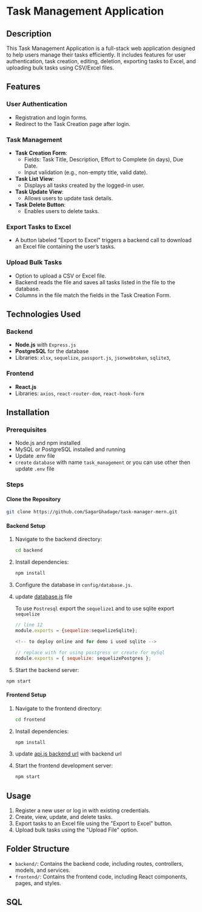 # Task Management Application

## Description

This Task Management Application is a full-stack web application designed to help users manage their tasks efficiently. It includes features for user authentication, task creation, editing, deletion, exporting tasks to Excel, and uploading bulk tasks using CSV/Excel files.

## Features

### User Authentication

- Registration and login forms.
- Redirect to the Task Creation page after login.

### Task Management

- **Task Creation Form**:
  - Fields: Task Title, Description, Effort to Complete (in days), Due Date.
  - Input validation (e.g., non-empty title, valid date).
- **Task List View**:
  - Displays all tasks created by the logged-in user.
- **Task Update View**:
  - Allows users to update task details.
- **Task Delete Button**:
  - Enables users to delete tasks.

### Export Tasks to Excel

- A button labeled "Export to Excel" triggers a backend call to download an Excel file containing the user’s tasks.

### Upload Bulk Tasks

- Option to upload a CSV or Excel file.
- Backend reads the file and saves all tasks listed in the file to the database.
- Columns in the file match the fields in the Task Creation Form.

## Technologies Used

### Backend

- **Node.js** with `Express.js`
- **PostgreSQL** for the database
- Libraries: `xlsx`, `sequelize`, `passport.js`, `jsonwebtoken`, `sqlite3`,

### Frontend

- **React.js**
- Libraries: `axios`, `react-router-dom`, `react-hook-form`

## Installation

### Prerequisites

- Node.js and npm installed
- MySQL or PostgreSQL installed and running
- Update .env file
- `create` `database` with name `task_management` or you can use other then update `.env` file

### Steps

#### Clone the Repository

```bash
git clone https://github.com/SagarGhadage/task-manager-mern.git
```

#### Backend Setup

1. Navigate to the backend directory:
   ```bash
   cd backend
   ```
2. Install dependencies:
   ```bash
   npm install
   ```
3. Configure the database in `config/database.js`.

4. update [database.js](./backend/config/database.js) file

   To use `Postresql` export the `sequelize1` and to use sqlite export `sequelize`

   ```js
   // line 12
   module.exports = {sequelize:sequelizeSqlite};

   <!-- to deploy online and for demo i used sqlite -->
   ```

   ```js
   // replace with for using postgress or create for mySql
   module.exports = { sequelize: sequelizePostgres };
   ```

5. Start the backend server:

```bash
npm start
```

#### Frontend Setup

1. Navigate to the frontend directory:
   ```bash
   cd frontend
   ```
2. Install dependencies:
   ```bash
   npm install
   ```
3. update [api.js backend url](./frontend/src/api/api.js) with backend url

4. Start the frontend development server:
   ```bash
   npm start
   ```

## Usage

1. Register a new user or log in with existing credentials.
2. Create, view, update, and delete tasks.
3. Export tasks to an Excel file using the "Export to Excel" button.
4. Upload bulk tasks using the "Upload File" option.

## Folder Structure

- `backend/`: Contains the backend code, including routes, controllers, models, and services.
- `frontend/`: Contains the frontend code, including React components, pages, and styles.

## SQL

```sql

```
